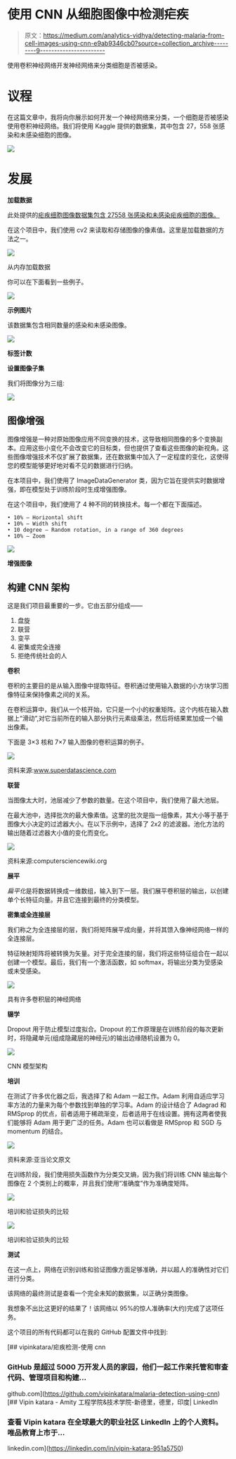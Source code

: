 # 使用 CNN 从细胞图像中检测疟疾

> 原文：<https://medium.com/analytics-vidhya/detecting-malaria-from-cell-images-using-cnn-e9ab9346cb0?source=collection_archive---------9----------------------->

使用卷积神经网络开发神经网络来分类细胞是否被感染。

# 议程

在这篇文章中，我将向你展示如何开发一个神经网络来分类，一个细胞是否被感染使用卷积神经网络。我们将使用 Kaggle 提供的数据集，其中包含 27，558 张感染和未感染细胞的图像。

![](img/60b67ef7ecbf37e13339891472406be0.png)

# 发展

**加载数据**

此处提供的[疟疾细胞图像数据集包含 27558 张感染和未感染疟疾细胞的图像。](https://www.kaggle.com/iarunava/cell-images-for-detecting-malaria)

在这个项目中，我们使用 cv2 来读取和存储图像的像素值。这里是加载数据的方法之一。

![](img/f217a8532886e9f92d31abc59e53d0ab.png)

从内存加载数据

你可以在下面看到一些例子。

![](img/e04f28222f14cbfcba9d1895676481a7.png)

**示例图片**

该数据集包含相同数量的感染和未感染图像。

![](img/33945ae4c0302f0e56bc5e066687e80d.png)

**标签计数**

**设置图像子集**

我们将图像分为三组:

![](img/276376f3908dae329c5e36ea736d366d.png)

## 图像增强

图像增强是一种对原始图像应用不同变换的技术，这导致相同图像的多个变换副本。应用这些小变化不会改变它的目标类，但也提供了查看这些图像的新视角。这些图像增强技术不仅扩展了数据集，还在数据集中加入了一定程度的变化，这使得您的模型能够更好地对看不见的数据进行归纳。

在本项目中，我们使用了 ImageDataGenerator 类，因为它旨在提供实时数据增强，即在模型处于训练阶段时生成增强图像。

在这个项目中，我们使用了 4 种不同的转换技术。每一个都在下面描述。

```
• 10% — Horizontal shift
• 10% — Width shift
• 10 degree — Random rotation, in a range of 360 degrees
• 10% — Zoom 
```

![](img/ce38618c8da3c947dc29e55358f7ac55.png)

**增强图像**

## 构建 CNN 架构

这是我们项目最重要的一步。它由五部分组成——

1.  盘旋
2.  联营
3.  变平
4.  密集或完全连接
5.  拒绝传统社会的人

**卷积**

卷积的主要目的是从输入图像中提取特征。卷积通过使用输入数据的小方块学习图像特征来保持像素之间的关系。

在卷积运算中，我们从一个核开始，它只是一个小的权重矩阵。这个内核在输入数据上“滑动”,对它当前所在的输入部分执行元素级乘法，然后将结果累加成一个输出像素。

下面是 3×3 核和 7×7 输入图像的卷积运算的例子。

![](img/a1c8f94ce52d121f28178dbbaf276acc.png)

资料来源:www.superdatascience.com

**联营**

当图像太大时，池层减少了参数的数量。在这个项目中，我们使用了最大池层。

在最大池中，选择批次的最大像素值。这里的批次是指一组像素，其大小等于基于图像大小决定的过滤器大小。在以下示例中，选择了 2x2 的滤波器。池化方法的输出随着过滤器大小值的变化而变化。

![](img/dc00c1f99aee2c1b1fcc8bca31d1efbd.png)

资料来源:computersciencewiki.org

**展平**

*扁平化*是将数据转换成一维数组，输入到下一层。我们展平卷积层的输出，以创建单个长特征向量。并且它连接到最终的分类模型。

**密集或全连接层**

我们称之为全连接层的层，我们将矩阵展平成向量，并将其馈入像神经网络一样的全连接层。

特征映射矩阵将被转换为矢量。对于完全连接的层，我们将这些特征组合在一起以创建一个模型。最后，我们有一个激活函数，如 softmax，将输出分类为受感染或未受感染。

![](img/801620a03d2b7e951d63bc4446d4bfcf.png)

具有许多卷积层的神经网络

**辍学**

Dropout 用于防止模型过度拟合。Dropout 的工作原理是在训练阶段的每次更新时，将隐藏单元(组成隐藏层的神经元)的输出边缘随机设置为 0。

![](img/ad04e5d30c65b3d421f6da95ef0698c9.png)

CNN 模型架构

**培训**

在测试了许多优化器之后，我选择了和 Adam 一起工作。Adam 利用自适应学习率方法的力量来为每个参数找到单独的学习率。Adam 的设计结合了 Adagrad 和 RMSprop 的优点，前者适用于稀疏渐变，后者适用于在线设置。拥有这两者使我们能够将 Adam 用于更广泛的任务。Adam 也可以看做是 RMSprop 和 SGD 与 momentum 的结合。

![](img/4082a9d136b7b6a25037c47b73869150.png)

资料来源:亚当论文原文

在训练阶段，我们使用损失函数作为分类交叉熵，因为我们将训练 CNN 输出每个图像在 2 个类别上的概率，并且我们使用“准确度”作为准确度矩阵。

![](img/a9644f4306cc74c52d4d1367cac5973a.png)

培训和验证损失的比较

![](img/24a78c1e01c01e5ff543748460a34b24.png)

培训和验证损失的比较

**测试**

在这一点上，网络在识别训练和验证图像方面足够准确，并以超人的准确性对它们进行分类。

该网络的最终测试是查看一个完全未知的数据集，以正确分类图像。

我想象不出比这更好的结果了！该网络以 95%的惊人准确率(大约)完成了这项任务。

这个项目的所有代码都可以在我的 GitHub 配置文件中找到:

[](https://github.com/vipinkatara/malaria-detection-using-cnn) [## vipinkatara/疟疾检测-使用 cnn

### GitHub 是超过 5000 万开发人员的家园，他们一起工作来托管和审查代码、管理项目和构建…

github.com](https://github.com/vipinkatara/malaria-detection-using-cnn) [](https://linkedin.com/in/vipin-katara-951a5750) [## Vipin katara - Amity 工程学院&技术学院-新德里，德里，印度| LinkedIn

### 查看 Vipin katara 在全球最大的职业社区 LinkedIn 上的个人资料。唯品教育上市于…

linkedin.com](https://linkedin.com/in/vipin-katara-951a5750)